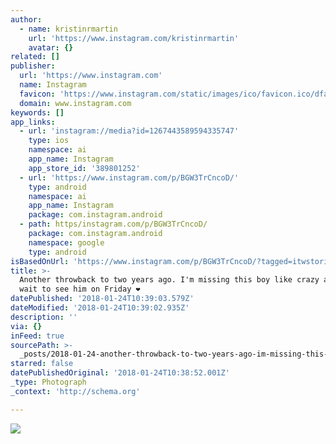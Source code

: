 ```yaml
---
author:
  - name: kristinrmartin
    url: 'https://www.instagram.com/kristinrmartin'
    avatar: {}
related: []
publisher:
  url: 'https://www.instagram.com'
  name: Instagram
  favicon: 'https://www.instagram.com/static/images/ico/favicon.ico/dfa85bb1fd63.ico'
  domain: www.instagram.com
keywords: []
app_links:
  - url: 'instagram://media?id=1267443589594335747'
    type: ios
    namespace: ai
    app_name: Instagram
    app_store_id: '389801252'
  - url: 'https://www.instagram.com/p/BGW3TrCncoD/'
    type: android
    namespace: ai
    app_name: Instagram
    package: com.instagram.android
  - path: https/instagram.com/p/BGW3TrCncoD/
    package: com.instagram.android
    namespace: google
    type: android
isBasedOnUrl: 'https://www.instagram.com/p/BGW3TrCncoD/?tagged=itwstories'
title: >-
  Another throwback to two years ago. I'm missing this boy like crazy and cannot
  wait to see him on Friday ❤️
datePublished: '2018-01-24T10:39:03.579Z'
dateModified: '2018-01-24T10:39:02.935Z'
description: ''
via: {}
inFeed: true
sourcePath: >-
  _posts/2018-01-24-another-throwback-to-two-years-ago-im-missing-this-boy-lik.md
starred: false
datePublishedOriginal: '2018-01-24T10:38:52.001Z'
_type: Photograph
_context: 'http://schema.org'

---
```

![](https://imgflo.herokuapp.com/graph/2b2431f8e7ba7b0/44138b30700e3ac7868ad6575d0b98aa/noop.jpg?input=https%3A%2F%2Fscontent-iad3-1.cdninstagram.com%2Fvp%2F61b32ef6daa21148acc1d5acd8c6b11a%2F5AEDDE51%2Ft51.2885-15%2Fe35%2F13413292_873713606090804_1467350517_n.jpg)